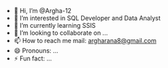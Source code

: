 - 👋 Hi, I’m @Argha-12
- 👀 I’m interested in SQL Developer and Data Analyst 
- 🌱 I’m currently learning SSIS
- 💞️ I’m looking to collaborate on ...
- 📫 How to reach me mail: argharana8@gmail.com
- 😄 Pronouns: ...
- ⚡ Fun fact: ...

<!---
Argha-12/Argha-12 is a ✨ special ✨ repository because its `README.md` (this file) appears on your GitHub profile.
You can click the Preview link to take a look at your changes.
--->
